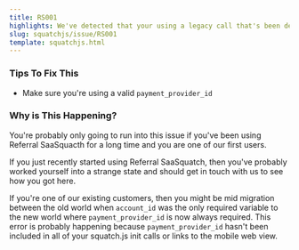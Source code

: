 ```yaml
---
title: RS001
highlights: We've detected that your using a legacy call that's been deprecated. At one point it was possible to use only `account_id` but now `payment_provider_id` is a required field. If your users don't have a `payment_provider_id`, then still include the field, just set it to null.
slug: squatchjs/issue/RS001
template: squatchjs.html
---
```


### Tips To Fix This

 - Make sure you're using a valid `payment_provider_id`

### Why is This Happening?

You're probably only going to run into this issue if you've been using Referral SaaSquacth for a long time and you are one of our first users.

If you just recently started using Referral SaaSquatch, then you've probably worked yourself into a strange state and should get in touch with us to see how you got here.

If you're one of our existing customers, then you might be mid migration between the old world when `account_id` was the only required variable to the new world where `payment_provider_id` is now always required. 
This error is probably happening because `payment_provider_id` hasn't been included in all of your squatch.js init calls or links to the mobile web view.
